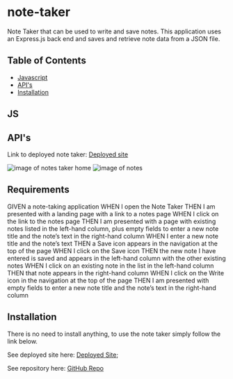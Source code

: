 # note-taker
Note Taker that can be used to write and save notes. This application uses an Express.js back end and saves and retrieve note data from a JSON file.

## Table of Contents

* [Javascript](#JS)
* [API's](#API's)
* [Installation](#Installation)

## JS 


## API's 


Link to deployed note taker: [Deployed site](https://jd-jaramillo.github.io/Recipe-and-Cocktail-Suggester/)

![image of notes taker home](images/.png)
![image of notes](images/.png)

## Requirements 

GIVEN a note-taking application
WHEN I open the Note Taker
THEN I am presented with a landing page with a link to a notes page
WHEN I click on the link to the notes page
THEN I am presented with a page with existing notes listed in the left-hand column, plus empty fields to enter a new note title and the note’s text in the right-hand column
WHEN I enter a new note title and the note’s text
THEN a Save icon appears in the navigation at the top of the page
WHEN I click on the Save icon
THEN the new note I have entered is saved and appears in the left-hand column with the other existing notes
WHEN I click on an existing note in the list in the left-hand column
THEN that note appears in the right-hand column
WHEN I click on the Write icon in the navigation at the top of the page
THEN I am presented with empty fields to enter a new note title and the note’s text in the right-hand column

## Installation

There is no need to install anything, to use the note taker simply follow the link below. 

See deployed site here: [Deployed Site]();


See repository here: [GitHub Repo](https://github.com/JD-Jaramillo/note-taker)
 
